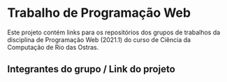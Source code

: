 # Trabalho de Programação Web

Este projeto contém links para os repositórios dos grupos de trabalhos da disciplina de Programação Web (2021.1) do curso de Ciência da Computação de Rio das Ostras.

## Integrantes do grupo / Link do projeto

### 
